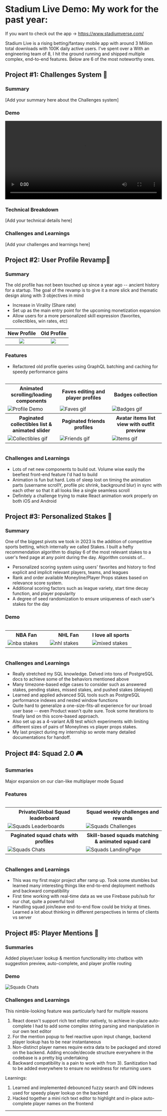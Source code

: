 # Stadium Live Demo: My work for the past year:

If you want to check out the app -> https://www.stadiumverse.com/

Stadium Live is a rising betting/fantasy mobile app with around 3 Million total downloads with 100K daily active users. I've spent over a  With an engineering team of 8, I hit the ground running and shipped multiple complex, end-to-end features. Below are 6 of the most noteworthy ones.

## Project #1: Challenges System 🎯

### Summary
[Add your summary here about the Challenges system]

### Demo
<video width="100%" controls>
  <source src="Challenges/Challenges.mp4" type="video/mp4">
</video>

### Technical Breakdown
[Add your technical details here]

### Challenges and Learnings
[Add your challenges and learnings here]

## Project #2: User Profile Revamp📱

### Summary
The old profile has not been touched up since a year ago -- ancient history for a startup. The goal of the revamp is to give it a more slick and thematic design along with 3 objectives in mind
  - Increase in Virality (Share rate)
  - Set up as the main entry point for the upcoming monetization expansion
  - Allow users for a more personalized skill expression (favorites, collectibles, win rates, etc)

New Profile             |  Old Profile
:-------------------------:|:-------------------------:
![](Profiles/profile_new.png)  |  ![](Profiles/profile_old.png)

### Features
- Refactored old profile queries using GraphQL batching and caching for speedy performance gains

<div style="width: 100%; display: flex; justify-content: center;">
  <table style="width: 100%">
    <tr>
        <th style="width: 33%; text-align: center;">Animated scrolling/loading components</th>
        <th style="width: 33%; text-align: center;">Faves editing and player profiles</th>
        <th style="width: 33%; text-align: center;">Badges collection</th>
    </tr>
    <tr>
        <td ><img src="Profiles/intro.gif" alt="Profile Demo"></td>
        <td ><img src="Profiles/faves.gif" alt="Faves gif"></td>
        <td ><img src="Profiles/badges.gif" alt="Badges gif"></td>
    </tr>
    <tr>
        <th style="width: 33%; text-align: center;">Paginated collectibles list & animated slider</th>
        <th style="width: 33%; text-align: center;">Paginated friends profiles</th>
        <th style="width: 33%; text-align: center;">Avatar items list view with outfit preview</th>
    </tr>
    <tr>
        <td style=><img src="Profiles/collectibles.gif" alt="Collectibles gif"></td>
        <td style=><img src="Profiles/friends.gif" alt="Friends gif"></td>
        <td style=><img src="Profiles/items.gif" alt="Items gif"></td>
    </tr>
  </table>
</div>

### Challenges and Learnings
- Lots of net new components to build out. Volume wise easily the beefiest front-end feature I'd had to build
- Animation is fun but hard. Lots of sleep lost on timing the animation parts (username scrollY, profile pic shrink, background blur) in sync with each other so that it all looks like a single
seamless scroll
- Definitely a challenge trying to make React animation work properly on both iOS and Android

## Project #3: Personalized Stakes 💸

### Summary
One of the biggest pivots we took in 2023 is the addition of competitive sports betting, which internally we called Stakes. I built a hefty recommendation algorithm to display 6 of the most relevant stakes to a user's feed page at any point during the day. 
Algorithm consists of...
- Personalized scoring system using users' favorites and history to find explicit and implicit relevant players, teams, and leagues
- Rank and order available Moneyline/Player Props stakes based on relevance score system. 
- Additional scoring factors such as league variety, start time decay function, and player popularity
- A degree of seed randomization to ensure uniqueness of each user's stakes for the day

### Demo

<div style="width: 100%; display: flex; justify-content: center;">
  <table style="width: 100%">
    <tr>
        <th style="width: 33%; text-align: center;">NBA Fan</th>
        <th style="width: 33%; text-align: center;">NHL Fan</th>
        <th style="width: 33%; text-align: center;">I love all sports</th>
    </tr>
    <tr>
        <td ><img src="Stakes/nba.gif" alt="nba stakes" loop=infinite></td>
        <td ><img src="Stakes/nhl.gif" alt="nhl stakes" loop=infinite></td>
        <td ><img src="Stakes/mixed.gif" alt="mixed stakes" loop=infinite></td>
    </tr>
  </table>
</div>

### Challenges and Learnings
- Really stretched my SQL knowledge. Delved into tons of PostgreSQL docs to achieve some of the behaviors mentioned above
- Many timezone-based edge cases to consider such as answered stakes, pending stakes, missed stakes, and pushed stakes (delayed)
- Learned and applied advanced SQL tools such as PostgreSQL performance indexes and nested window functions
- Quite hard to generalize a one-size-fits-all experience for our broad user base -- even Product wasn't quite sure. Took some iterations to finally land on this score-based approach. 
- Also set up as a 4-variant A/B test which experiments with limiting different sizes of pairs of Moneylines vs player props stakes.
- My last project during my internship so wrote many detailed documentations for handoff.

## Project #4: Squad 2.0 🎮

### Summaries
Major expansion on our clan-like multiplayer mode Squad

### Features

<div style="width: 100%; display: flex; justify-content: center;">
  <table style="width: 100%">
    <tr>
        <th style="width: 33%; text-align: center;">Private/Global Squad leaderboard</th>
        <th style="width: 33%; text-align: center;">Squad weekly challenges and rewards</th>
    </tr>
    <tr>
        <td ><img src="Squads/leaderboards.gif" alt="Squads Leaderboards" loop=infinite></td>
        <td ><img src="Squads/challenge.gif" alt="Squads Challenges" loop=infinite></td>
    </tr>
    <tr>
        <th style="width: 33%; text-align: center;">Paginated squad chats with profiles</th>
        <th style="width: 33%; text-align: center;">Skill-based squads matching & animated squad card</th>
    </tr>
    <tr>
        <td style=><img src="Squads/paginatedChats.gif" alt="Squads Chats" loop=infinite></td>
        <td style=><img src="Squads/matchmaking.gif" alt="Squads LandingPage" loop=infinite></td>
    </tr>
  </table>
</div>

### Challenges and Learnings
- This was my first major project after ramp up. Took some stumbles but learned many interesting things like end-to-end deployment methods and backward compatibility
- First time working with real-time data as we use Firebase pub/sub for our chat, quite a powerful tool
- Handling squad join/leave end-to-end flow could be tricky at times. Learned a lot about thinking in different perspectives in terms of clients vs server

## Project #5: Player Mentions 🏀
### Summaries
Added player/user lookup & mention functionality into chatbox with suggestion preview, auto-complete, and player profile routing

### Demo
<img src="Mentions/mention.gif" alt="Squads Chats" loop=infinite>

### Challenges and Learnings
This nimble-looking feature was particularly hard for multiple reasons
  1. React doesn't support rich text editor natively, to achieve in-place auto-complete I had to add some complex string parsing and manipulation in our own text editor 
  2. For the mention popup to feel reactive upon input change, backend player lookup has to be near instantaneous 
  3. Non-distinct player names require extra data to be packaged and stored on the backend. Adding encode/decode structure everywhere in the codebase is a pretty big undertaking
  4. Backward compatibility is a pain to work with from 3). Sanitization had to be added everywhere to ensure no weirdness for returning users

Learnings:
  1. Learned and implemented debounced fuzzy search and GIN indexes used for speedy player lookup on the backend
  2. Hacked together a mini rich text editor to highlight and in-place auto-complete player names on the frontend

---